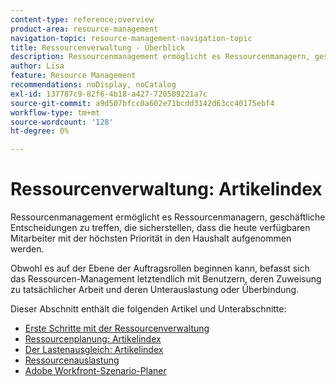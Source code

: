 ```yaml
---
content-type: reference;overview
product-area: resource-management
navigation-topic: resource-management-navigation-topic
title: Ressourcenverwaltung - Überblick
description: Ressourcenmanagement ermöglicht es Ressourcenmanagern, geschäftliche Entscheidungen zu treffen, die sicherstellen, dass die heute verfügbaren Mitarbeiter mit der höchsten Priorität in den Haushalt aufgenommen werden. Obwohl es auf der Ebene der Job-Rolle beginnen kann, befasst sich das Resource Management letztendlich mit Benutzern und deren unzureichender Nutzung oder Überbindung.
author: Lisa
feature: Resource Management
recommendations: noDisplay, noCatalog
exl-id: 137787c9-82f6-4b18-a427-720589221a7c
source-git-commit: a9d507bfcc0a602e71bcdd3142d63cc40175ebf4
workflow-type: tm+mt
source-wordcount: '128'
ht-degree: 0%

---
```


# Ressourcenverwaltung: Artikelindex

<!--Audited: 01/2024-->

Ressourcenmanagement ermöglicht es Ressourcenmanagern, geschäftliche Entscheidungen zu treffen, die sicherstellen, dass die heute verfügbaren Mitarbeiter mit der höchsten Priorität in den Haushalt aufgenommen werden.

Obwohl es auf der Ebene der Auftragsrollen beginnen kann, befasst sich das Ressourcen-Management letztendlich mit Benutzern, deren Zuweisung zu tatsächlicher Arbeit und deren Unterauslastung oder Überbindung.

Dieser Abschnitt enthält die folgenden Artikel und Unterabschnitte:

* [Erste Schritte mit der Ressourcenverwaltung](../../resource-mgmt/resource-mgmt-overview/get-started-resource-management.md)
* [Ressourcenplanung: Artikelindex](/help/quicksilver/resource-mgmt/resource-planning/resource-planning-overview.md)
* [Der Lastenausgleich: Artikelindex](/help/quicksilver/resource-mgmt/workload-balancer/workload-balancer.md)
* [Ressourcenauslastung](/help/quicksilver/resource-mgmt/resource-utilization/resource-utilization.md)
* [Adobe Workfront-Szenario-Planer](/help/quicksilver/scenario-planner/scenario-planning.md)





